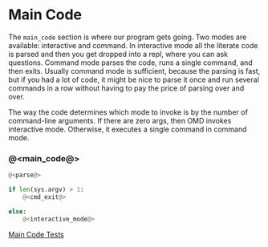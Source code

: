 # Main Code

The `main_code` section is where our program gets going. Two modes are available: interactive and command. In interactive mode all the literate code is parsed and then you get dropped into a repl, where you can ask questions. Command mode parses the code, runs a single command, and then exits. Usually command mode is sufficient, because the parsing is fast, but if you had a lot of code, it might be nice to parse it once and run several commands in a row without having to pay the price of parsing over and over.

The way the code determines which mode to invoke is by the number of command-line arguments. If there are zero args, then OMD invokes interactive mode. Otherwise, it executes a single command in command mode.

### @<main_code@>

```python {name=main_code}
@<parse@>

if len(sys.argv) > 1:
    @<cmd_exit@>

else:
    @<interactive_mode@>
```

[Main Code Tests](main_code_tests.o.md)
